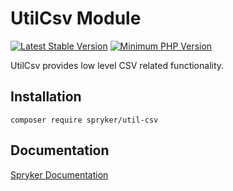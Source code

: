 # UtilCsv Module
[![Latest Stable Version](https://poser.pugx.org/spryker/util-csv/v/stable.svg)](https://packagist.org/packages/spryker/util-csv)
[![Minimum PHP Version](https://img.shields.io/badge/php-%3E%3D%208.0-8892BF.svg)](https://php.net/)

UtilCsv provides low level CSV related functionality.

## Installation

```
composer require spryker/util-csv
```

## Documentation

[Spryker Documentation](https://docs.spryker.com)
